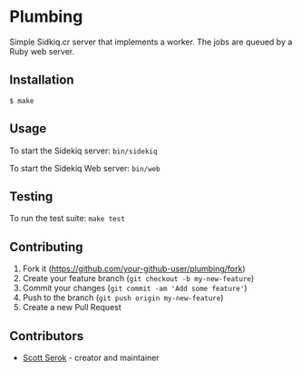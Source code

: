 # Plumbing

Simple Sidkiq.cr server that implements a worker. The jobs are queued by a Ruby
web server.

## Installation

```
$ make
```

## Usage

To start the Sidekiq server: `bin/sidekiq`

To start the Sidekiq Web server: `bin/web`

## Testing

To run the test suite: `make test`

## Contributing

1. Fork it (<https://github.com/your-github-user/plumbing/fork>)
2. Create your feature branch (`git checkout -b my-new-feature`)
3. Commit your changes (`git commit -am 'Add some feature'`)
4. Push to the branch (`git push origin my-new-feature`)
5. Create a new Pull Request

## Contributors

- [Scott Serok](https://github.com/scottserok) - creator and maintainer
